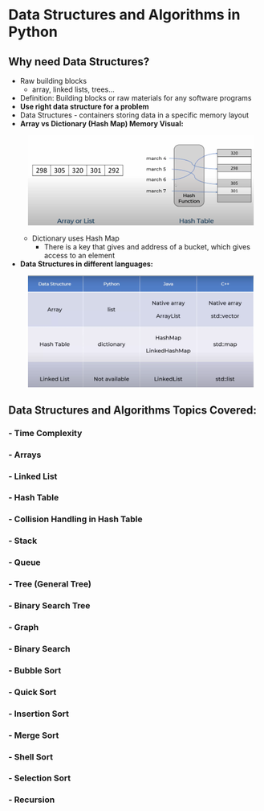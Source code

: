 # Data Structures and Algorithms in Python

## Why need Data Structures?
- Raw building blocks
    - array, linked lists, trees...
- Definition: Building blocks or raw materials for any software programs
- **Use right data structure for a problem**
- Data Structures - containers storing data in a specific memory layout
- **Array vs Dictionary (Hash Map) Memory Visual:** <p align="center"><img src="Images/memory_visual.png" width="450"></p>
    - Dictionary uses Hash Map
        - There is a key that gives and address of a bucket, which gives access to an element
- **Data Structures in different languages:** <p align="center"><img src="Images/data_languages.png" width="450"></p>
## Data Structures and Algorithms Topics Covered:
### - Time Complexity
### - Arrays
### - Linked List
### - Hash Table
### - Collision Handling in Hash Table
### - Stack
### - Queue
### - Tree (General Tree)
### - Binary Search Tree
### - Graph
### - Binary Search
### - Bubble Sort
### - Quick Sort
### - Insertion Sort
### - Merge Sort
### - Shell Sort
### - Selection Sort
### - Recursion